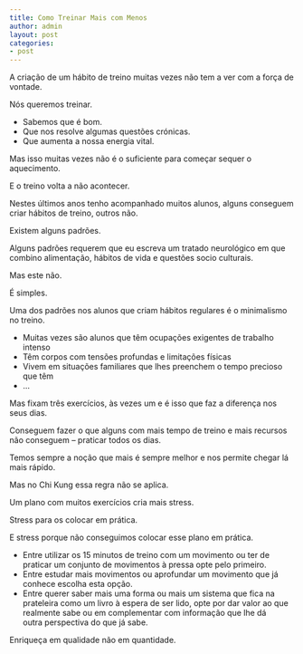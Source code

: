 ```yaml
---
title: Como Treinar Mais com Menos
author: admin
layout: post
categories:
- post
---
```

A criação de um hábito de treino muitas vezes não tem a ver com a força de vontade.

Nós queremos treinar.

*   Sabemos que é bom.
*   Que nos resolve algumas questões crónicas.
*   Que aumenta a nossa energia vital.

Mas isso muitas vezes não é o suficiente para começar sequer o aquecimento.

E o treino volta a não acontecer.

Nestes últimos anos tenho acompanhado muitos alunos, alguns conseguem criar hábitos de treino, outros não.

Existem alguns padrões.

Alguns padrões requerem que eu escreva um tratado neurológico em que combino alimentação, hábitos de vida e questões socio culturais.

Mas este não.

É simples.

Uma dos padrões nos alunos que criam hábitos regulares é o minimalismo no treino.

*   Muitas vezes são alunos que têm ocupações exigentes de trabalho intenso
*   Têm corpos com tensões profundas e limitações físicas
*   Vivem em situações familiares que lhes preenchem o tempo precioso que têm
*   &#8230;

Mas fixam três exercícios, às vezes um e é isso que faz a diferença nos seus dias.

Conseguem fazer o que alguns com mais tempo de treino e mais recursos não conseguem &#8211; praticar todos os dias.

Temos sempre a noção que mais é sempre melhor e nos permite chegar lá mais rápido.

Mas no Chi Kung essa regra não se aplica.

Um plano com muitos exercícios cria mais stress.

Stress para os colocar em prática.

E stress porque não conseguimos colocar esse plano em prática.

*   Entre utilizar os 15 minutos de treino com um movimento ou ter de praticar um conjunto de movimentos à pressa opte pelo primeiro.
*   Entre estudar mais movimentos ou aprofundar um movimento que já conhece escolha esta opção.
*   Entre querer saber mais uma forma ou mais um sistema que fica na prateleira como um livro à espera de ser lido, opte por dar valor ao que realmente sabe ou em complementar com informação que lhe dá outra perspectiva do que já sabe.

Enriqueça em qualidade não em quantidade.
